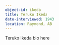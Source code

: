 ```yaml
---
object-id: ikeda
title: Teruko Ikeda
date-interviewed: 1943
location: Raymond, AB
---
```


Teruko Ikeda bio here
